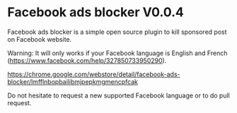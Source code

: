 # Facebook ads blocker V0.0.4

Facebook ads blocker is a simple open source plugin to kill sponsored post on Facebook website.

Warning:
It will only works if your Facebook language is English and French (https://www.facebook.com/help/327850733950290).

https://chrome.google.com/webstore/detail/facebook-ads-blocker/lmfflnbopbailibmjpepkmgmencpfcak

Do not hesitate to request a new supported Facebook language or to do pull request.
